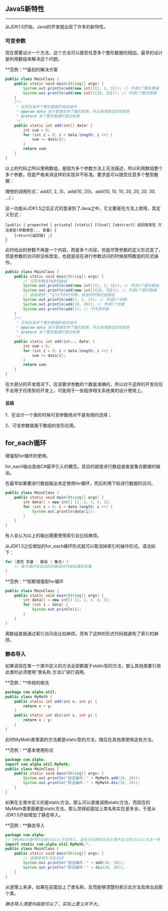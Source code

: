 ## Java5新特性

---

从JDK1.5开始，Java的开发就出现了许多的新特性。

### 可变参数

现在需要设计一个方法，这个方法可以接受任意多个整形数据的相加。最早的设计是利用数组来解决这个问题。

**范例：**最初的解决方案

```java
public class MainClass {
	public static void main(String[] args) {
		System.out.println(add(new int[]{1, 2, 3})); // 传递3个整形数据
		System.out.println(add(new int[]{10, 20})); // 传递2个整形数据
	}
	/**
	 * 实现任意多个整形数据的相加操作
	 * @param data 由于要接受多个整形数据，所以使用数组完成接受
	 * @return 多个整形数据的累加结果
	 */
	public static int add(int[] data) {
		int sum = 0;
		for (int i = 0; i < data.length; i ++) {
			sum += data[i];
		}
		return sum;
	}
}
```

以上的代码之所以使用数组，是因为多个参数方法上无法描述，所以利用数组整个多个参数，但是严格来讲这样的实现并不标准。要求是可以接受任意多个整型数据：

理想的调用形式：add(1, 2, 3)、add(10, 20)、add(10, 10, 10, 20, 20, 20, 30, ...)；

这一功能从JDK1.5之后正式的登录到了Java之中，它主要是在方法上使用，其定义形式：

```
[public | propected | private] [static] [final] [abstract] 返回值类型 方法类型(参数类型... 变量) {
	[return[返回值] ;]
}
```

此时给出的参数不再是一个内容，而是多个内容，但是尽管参数的定义形式变了，但是参数的访问却没有改变，也就是说在进行参数访问的时候按照数组的形式操作。

```java
public class MainClass {
	public static void main(String[] args) {
		// 可变参数支持接受数组
		System.out.println(add(new int[]{1, 2, 3})); // 传递3个整形数据
		System.out.println(add(new int[]{10, 20})); // 传递2个整形数据
		// 或者使用“,”区分不同的参数，接受的时候还是数组
		System.out.println(add(1, 2, 3)); // 传递3个参数
		System.out.println(add(10, 20)); // 传递2个参数
		System.out.println(add()); // 不传递参数
	}
	/**
	 * 实现任意多个整形数据的相加操作
	 * @param data 由于要接受多个整形数据，所以使用数组完成接受
	 * @return 多个整形数据的累加结果
	 */
	public static int add(int... data) {
		int sum = 0;
		for (int i = 0; i < data.length; i ++) {
			sum += data[i];
		}
		return sum;
	}
}
```

在大部分的开发情况下，应该要求参数的个数是准确的，所以对于这样的开发往往不会用于应用型的开发上，可能用于一些程序相关系统类的设计使用上。

#### 总结

1、在设计一个类的时候可变参数绝对不是有限的选择；

2、可变参数就属于数组的变形应用。

## for_each循环

增强型for循环的使用。

for_each输出是由C#最早引入的概念。其目的就是进行数组或者是集合数据的输出。

在最早如果要进行数组输出肯定使用for循环，而后利用下标进行数据的访问。

```java
public class MainClass {
	public static void main(String[] args) {
		int data[] = new int[] {1, 2, 3, 4, 5};
		for (int i = 0; i < data.length; i ++) {
			System.out.println(data[i]);
		}
	}
}
```

有人会认为以上的输出需要使用索引会比较麻烦。

从JDK1.5之后增加的for_each循环形式就可以取消掉索引的操作形式。语法如下：

```java
for (类型 变量 : 数组 | 集合) {
	// 每次循环会自动的将数组的内容设置给变量
}
```

**范例：**观察增强型for循环

```java
public class MainClass {
	public static void main(String[] args) {
		int data[] = new int[] {1, 2, 3, 4, 5};
		for (int i : data) { 
			System.out.println(i);
		}
	}
}
```

用数组直接通过索引访问会比较麻烦。而有了这样的形式代码就避免了索引的麻烦。

### 静态导入

如果说现在某一个类中定义的方法全部都属于static型的方法，那么其他类要引用此类时必须使用“类名称.方法()”进行调用。

**范例：**传统的做法

```java
package com.alpha.util;
public class MyMath {
	public static int add(int x, int y) {
		return x + y;
	}
	public static int div(int x, int y) {
		return x / y;
	} 
}
```

此时MyMath类里面的方法都是static型的方法，随后在其他类使用这些方法。

**范例：**基本使用形式

```java
package com.alpha;
import com.alpha.util.MyMath;
public class MainClass {
	public static void main(String[] args) {
		System.out.println("加法操作：" + MyMath.add(10, 20));
		System.out.println("除法操作：" + MyMath.div(10, 20));
	}
}
```

如果在主类中定义的是static方法，那么可以直接调用static方法，而现在的MyMath类里面都是static方法，那么觉得前面加上类名称实在是多余。于是从JDK1.5开始增加了静态导入。

**范例：**静态导入

```java
package com.alpha;
// 将MyMath类中的全部static方法导入，这些方法就好比在主类中定义的static方法一样
import static com.alpha.util.MyMath.*;
public class MainClass {
	public static void main(String[] args) {
		// 直接使用方法名访问
		System.out.println("加法操作：" + add(10, 20));
		System.out.println("除法操作：" + div(10, 20));
	}
}
```

从道理上来讲，如果在前面加上了类名称，反而能够清楚的表示出方法具体出自那个类。

_静态导入清楚内容就可以了，实际上意义并不大。_

